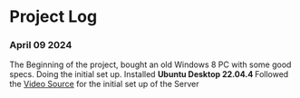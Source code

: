 # Project Log
### April 09 2024
The Beginning of the project, bought an old Windows 8 PC with some good specs.
Doing the initial set up.
Installed <b> Ubuntu Desktop 22.04.4 </b>
Followed the [Video Source]([https://www.example.com/vide](https://www.youtube.com/watch?v=72D3MvPk3Xs&list=PL_7meTtjiUCH0mIabWHRDTsR38SJ3MsYH&index=2)o) for the initial set up of the Server
